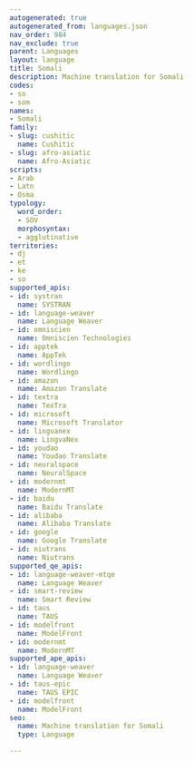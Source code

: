 ```yaml
---
autogenerated: true
autogenerated_from: languages.json
nav_order: 984
nav_exclude: true
parent: Languages
layout: language
title: Somali
description: Machine translation for Somali
codes:
- so
- som
names:
- Somali
family:
- slug: cushitic
  name: Cushitic
- slug: afro-asiatic
  name: Afro-Asiatic
scripts:
- Arab
- Latn
- Osma
typology:
  word_order:
  - SOV
  morphosyntax:
  - agglutinative
territories:
- dj
- et
- ke
- so
supported_apis:
- id: systran
  name: SYSTRAN
- id: language-weaver
  name: Language Weaver
- id: omniscien
  name: Omniscien Technologies
- id: apptek
  name: AppTek
- id: wordlingo
  name: Wordlingo
- id: amazon
  name: Amazon Translate
- id: textra
  name: TexTra
- id: microsoft
  name: Microsoft Translator
- id: lingvanex
  name: LingvaNex
- id: youdao
  name: Youdao Translate
- id: neuralspace
  name: NeuralSpace
- id: modernmt
  name: ModernMT
- id: baidu
  name: Baidu Translate
- id: alibaba
  name: Alibaba Translate
- id: google
  name: Google Translate
- id: niutrans
  name: Niutrans
supported_qe_apis:
- id: language-weaver-mtqe
  name: Language Weaver
- id: smart-review
  name: Smart Review
- id: taus
  name: TAUS
- id: modelfront
  name: ModelFront
- id: modernmt
  name: ModernMT
supported_ape_apis:
- id: language-weaver
  name: Language Weaver
- id: taus-epic
  name: TAUS EPIC
- id: modelfront
  name: ModelFront
seo:
  name: Machine translation for Somali
  type: Language

---
```


